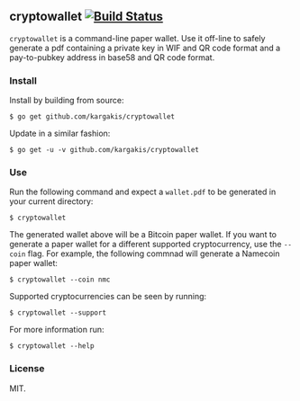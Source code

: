 ## cryptowallet [![Build Status](https://travis-ci.org/kargakis/cryptowallet.svg?branch=master)](https://travis-ci.org/kargakis/cryptowallet)
```cryptowallet``` is a command-line paper wallet. Use it off-line to safely generate a pdf containing a private key in WIF and QR code format and a pay-to-pubkey address in base58 and QR code format.

### Install
Install by building from source:

	$ go get github.com/kargakis/cryptowallet

Update in a similar fashion:

	$ go get -u -v github.com/kargakis/cryptowallet

### Use
Run the following command and expect a ```wallet.pdf``` to be generated in your current directory:
	
	$ cryptowallet

The generated wallet above will be a Bitcoin paper wallet. If you want to generate a paper wallet for a different supported cryptocurrency, use the ```--coin``` flag. For example, the following commnad will generate a Namecoin paper wallet:

	$ cryptowallet --coin nmc

Supported cryptocurrencies can be seen by running:

	$ cryptowallet --support

For more information run:

	$ cryptowallet --help

### License
MIT.
